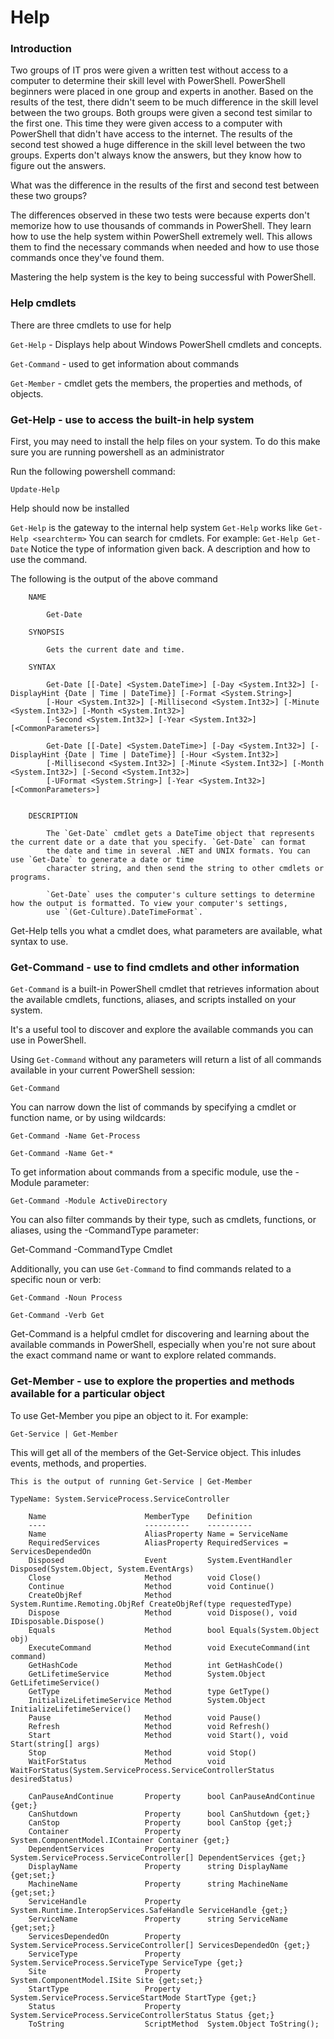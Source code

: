 # Help

### Introduction

Two groups of IT pros were given a written test without access to a computer to determine their skill level with PowerShell. PowerShell beginners were placed in one group and experts in another. Based on the results of the test, there didn't seem to be much difference in the skill level between the two groups. Both groups were given a second test similar to the first one. This time they were given access to a computer with PowerShell that didn't have access to the internet. The results of the second test showed a huge difference in the skill level between the two groups. Experts don't always know the answers, but they know how to figure out the answers.

What was the difference in the results of the first and second test between these two groups?

The differences observed in these two tests were because experts don't memorize how to use thousands of commands in PowerShell. They learn how to use the help system within PowerShell extremely well. This allows them to find the necessary commands when needed and how to use those commands once they've found them.

Mastering the help system is the key to being successful with PowerShell.

### Help cmdlets

There are three cmdlets to use for help

`Get-Help` - Displays help about Windows PowerShell cmdlets and concepts. 

`Get-Command` - used to get information about commands

`Get-Member` - cmdlet gets the members, the properties and methods, of objects.

### Get-Help - use to access the built-in help system

 First, you may need to install the help files on your system.  To do this make sure you are running powershell as an administrator
 
 Run the following powershell command: 
 
 `Update-Help`
 
 Help should now be installed
 
 `Get-Help` is the gateway to the internal help system
 `Get-Help` works like `Get-Help <searchterm>`
 You can search for cmdlets.  For example:
 `Get-Help Get-Date`
Notice the type of information given back.  A description and how to use the command.

The following is the output of the above command

        NAME
        
            Get-Date
    
        SYNOPSIS
        
            Gets the current date and time.
    
        SYNTAX
        
            Get-Date [[-Date] <System.DateTime>] [-Day <System.Int32>] [-DisplayHint {Date | Time | DateTime}] [-Format <System.String>] 
            [-Hour <System.Int32>] [-Millisecond <System.Int32>] [-Minute <System.Int32>] [-Month <System.Int32>] 
            [-Second <System.Int32>] [-Year <System.Int32>] [<CommonParameters>]
    
            Get-Date [[-Date] <System.DateTime>] [-Day <System.Int32>] [-DisplayHint {Date | Time | DateTime}] [-Hour <System.Int32>] 
            [-Millisecond <System.Int32>] [-Minute <System.Int32>] [-Month <System.Int32>] [-Second <System.Int32>] 
            [-UFormat <System.String>] [-Year <System.Int32>] [<CommonParameters>]
    
    
        DESCRIPTION
        
            The `Get-Date` cmdlet gets a DateTime object that represents the current date or a date that you specify. `Get-Date` can format 
            the date and time in several .NET and UNIX formats. You can use `Get-Date` to generate a date or time 
            character string, and then send the string to other cmdlets or programs.
    
            `Get-Date` uses the computer's culture settings to determine how the output is formatted. To view your computer's settings, 
            use `(Get-Culture).DateTimeFormat`.
            
Get-Help tells you what a cmdlet does, what parameters are available, what syntax to use.

### Get-Command - use to find cmdlets and other information

`Get-Command` is a built-in PowerShell cmdlet that retrieves information about the available cmdlets, functions, aliases, and scripts installed on your system. 

It's a useful tool to discover and explore the available commands you can use in PowerShell.

Using `Get-Command` without any parameters will return a list of all commands available in your current PowerShell session:

`Get-Command`

You can narrow down the list of commands by specifying a cmdlet or function name, or by using wildcards:

`Get-Command -Name Get-Process`

`Get-Command -Name Get-*`

To get information about commands from a specific module, use the -Module parameter:

`Get-Command -Module ActiveDirectory`

You can also filter commands by their type, such as cmdlets, functions, or aliases, using the -CommandType parameter:

Get-Command -CommandType Cmdlet

Additionally, you can use `Get-Command` to find commands related to a specific noun or verb:

`Get-Command -Noun Process`

`Get-Command -Verb Get`

Get-Command is a helpful cmdlet for discovering and learning about the available commands in PowerShell, especially when you're not sure about the exact command name or want to explore related commands.

### Get-Member - use to explore the properties and methods available for a particular object

To use Get-Member you pipe an object to it.  For example:

`Get-Service | Get-Member`

This will get all of the members of the Get-Service object.  This inludes events, methods, and properties.

    This is the output of running Get-Service | Get-Member
    
    TypeName: System.ServiceProcess.ServiceController
    
        Name                      MemberType    Definition                                                                                                                                                                        
        ----                      ----------    ----------                                                                                                                                                                        
        Name                      AliasProperty Name = ServiceName                                                                                                                                                                
        RequiredServices          AliasProperty RequiredServices = ServicesDependedOn                                                                                                                                             
        Disposed                  Event         System.EventHandler Disposed(System.Object, System.EventArgs)                                                                                                                     
        Close                     Method        void Close()                                                                                                                                                                      
        Continue                  Method        void Continue()                                                                                                                                                                   
        CreateObjRef              Method        System.Runtime.Remoting.ObjRef CreateObjRef(type requestedType)                                                                                                                   
        Dispose                   Method        void Dispose(), void IDisposable.Dispose()                                                                                                                                        
        Equals                    Method        bool Equals(System.Object obj)                                                                                                                                                    
        ExecuteCommand            Method        void ExecuteCommand(int command)                                                                                                                                                  
        GetHashCode               Method        int GetHashCode()                                                                                                                                                                 
        GetLifetimeService        Method        System.Object GetLifetimeService()                                                                                                                                                
        GetType                   Method        type GetType()                                                                                                                                                                    
        InitializeLifetimeService Method        System.Object InitializeLifetimeService()                                                                                                                                         
        Pause                     Method        void Pause()                                                                                                                                                                      
        Refresh                   Method        void Refresh()                                                                                                                                                                    
        Start                     Method        void Start(), void Start(string[] args)                                                                                                                                           
        Stop                      Method        void Stop()                                                                                                                                                                       
        WaitForStatus             Method        void WaitForStatus(System.ServiceProcess.ServiceControllerStatus desiredStatus)
        
        CanPauseAndContinue       Property      bool CanPauseAndContinue {get;}                                                                                                                                                   
        CanShutdown               Property      bool CanShutdown {get;}                                                                                                                                                           
        CanStop                   Property      bool CanStop {get;}                                                                                                                                                               
        Container                 Property      System.ComponentModel.IContainer Container {get;}                                                                                                                                 
        DependentServices         Property      System.ServiceProcess.ServiceController[] DependentServices {get;}                                                                                                                
        DisplayName               Property      string DisplayName {get;set;}                                                                                                                                                     
        MachineName               Property      string MachineName {get;set;}                                                                                                                                                     
        ServiceHandle             Property      System.Runtime.InteropServices.SafeHandle ServiceHandle {get;}                                                                                                                    
        ServiceName               Property      string ServiceName {get;set;}                                                                                                                                                     
        ServicesDependedOn        Property      System.ServiceProcess.ServiceController[] ServicesDependedOn {get;}                                                                                                               
        ServiceType               Property      System.ServiceProcess.ServiceType ServiceType {get;}                                                                                                                              
        Site                      Property      System.ComponentModel.ISite Site {get;set;}                                                                                                                                       
        StartType                 Property      System.ServiceProcess.ServiceStartMode StartType {get;}                                                                                                                           
        Status                    Property      System.ServiceProcess.ServiceControllerStatus Status {get;}                                                                                                                       
        ToString                  ScriptMethod  System.Object ToString();  
